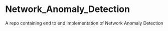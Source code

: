 # Network_Anomaly_Detection
 A repo containing end to end implementation of Network Anomaly Detection
